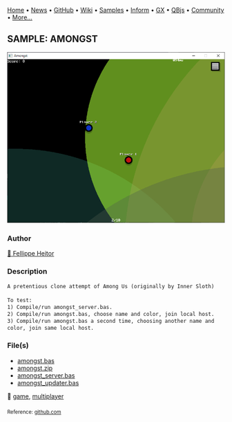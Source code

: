 [Home](https://qb64.com) • [News](../../news.md) • [GitHub](https://github.com/QB64Official/qb64) • [Wiki](https://github.com/QB64Official/qb64/wiki) • [Samples](../../samples.md) • [Inform](../../inform.md) • [GX](../../gx.md) • [QBjs](../../qbjs.md) • [Community](../../community.md) • [More...](../../more.md)

## SAMPLE: AMONGST

![screenshot.png](img/screenshot.png)

### Author

[🐝 Fellippe Heitor](../fellippe-heitor.md) 

### Description

```text
A pretentious clone attempt of Among Us (originally by Inner Sloth)

To test:
1) Compile/run amongst_server.bas. 
2) Compile/run amongst.bas, choose name and color, join local host.
3) Compile/run amongst.bas a second time, choosing another name and color, join same local host.
```

### File(s)

* [amongst.bas](src/amongst.bas)
* [amongst.zip](src/amongst.zip)
* [amongst_server.bas](src/amongst_server.bas)
* [amongst_updater.bas](src/amongst_updater.bas)

🔗 [game](../game.md), [multiplayer](../multiplayer.md)


<sub>Reference: [github.com](https://github.com/FellippeHeitor/amongst) </sub>
